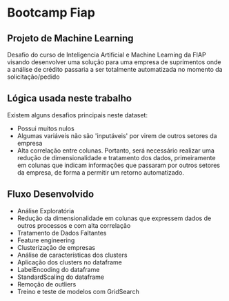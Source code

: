 # Bootcamp Fiap
## Projeto de Machine Learning

Desafio do curso de Inteligencia Artificial e Machine Learning da FIAP visando desenvolver uma solução para uma empresa de suprimentos onde a análise de crédito passaria a ser totalmente automatizada no momento da solicitação/pedido

## Lógica usada neste trabalho
Existem alguns desafios principais neste dataset:
* Possui muitos nulos
* Algumas variáveis não são 'inputáveis' por virem de outros setores da empresa
* Alta correlação entre colunas. Portanto, será necessário realizar uma redução de dimensionalidade e tratamento dos dados, primeiramente em colunas que indicam informações que passaram por outros setores da empresa, de forma a permitir um retorno automatizado.

## Fluxo Desenvolvido
* Análise Exploratória
* Redução da dimensionalidade em colunas que expressem dados de outros processos e com alta correlação
* Tratamento de Dados Faltantes
* Feature engineering
* Clusterização de empresas
* Análise de características dos clusters
* Aplicação dos clusters no dataframe
* LabelEncoding do dataframe
* StandardScaling do dataframe
* Remoção de outliers
* Treino e teste de modelos com GridSearch
